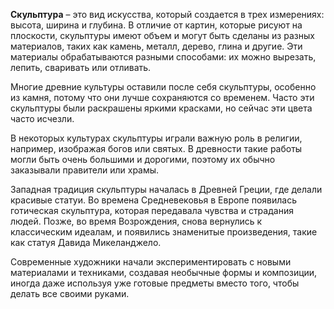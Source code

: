 **Скульптура** – это вид искусства, который создается в трех измерениях: высота, ширина и глубина. В отличие от картин, которые рисуют на плоскости, скульптуры имеют объем и могут быть сделаны из разных материалов, таких как камень, металл, дерево, глина и другие. Эти материалы обрабатываются разными способами: их можно вырезать, лепить, сваривать или отливать.

Многие древние культуры оставили после себя скульптуры, особенно из камня, потому что они лучше сохраняются со временем. Часто эти скульптуры были раскрашены яркими красками, но сейчас эти цвета часто исчезли.

В некоторых культурах скульптуры играли важную роль в религии, например, изображая богов или святых. В древности такие работы могли быть очень большими и дорогими, поэтому их обычно заказывали правители или храмы.

Западная традиция скульптуры началась в Древней Греции, где делали красивые статуи. Во времена Средневековья в Европе появилась готическая скульптура, которая передавала чувства и страдания людей. Позже, во время Возрождения, снова вернулись к классическим идеалам, и появились знаменитые произведения, такие как статуя Давида Микеланджело.

Современные художники начали экспериментировать с новыми материалами и техниками, создавая необычные формы и композиции, иногда даже используя уже готовые предметы вместо того, чтобы делать все своими руками.